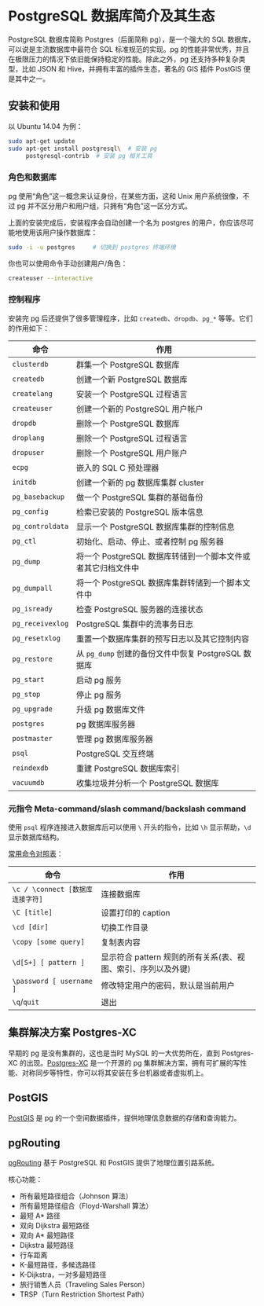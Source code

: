 # PostgreSQL 数据库简介及其生态

PostgreSQL 数据库简称 Postgres（后面简称 pg），是一个强大的 SQL 数据库，可以说是主流数据库中最符合 SQL 标准规范的实现。pg 的性能非常优秀，并且在极限压力的情况下依旧能保持稳定的性能。除此之外，pg 还支持多种复杂类型，比如 JSON 和 Hive，并拥有丰富的插件生态，著名的 GIS 插件 PostGIS 便是其中之一。


## 安装和使用

以 Ubuntu 14.04 为例：

```sh
sudo apt-get update
sudo apt-get install postgresql\  # 安装 pg
     postgresql-contrib  # 安装 pg 相关工具
```

### 角色和数据库

pg 使用“角色”这一概念来认证身份，在某些方面，这和 Unix 用户系统很像，不过 pg 并不区分用户和用户组，只拥有“角色”这一区分方式。

上面的安装完成后，安装程序会自动创建一个名为 postgres 的用户，你应该尽可能地使用该用户操作数据库：

```sh
sudo -i -u postgres     # 切换到 postgres 终端环境
```

你也可以使用命令手动创建用户/角色：

```sh
createuser --interactive
```

### 控制程序

安装完 pg 后还提供了很多管理程序，比如 ``createdb``、``dropdb``、``pg_*`` 等等。它们的作用如下：

命令                | 作用
--------------------|---------------
``clusterdb``       | 群集一个 PostgreSQL 数据库
``createdb``        | 创建一个新 PostgreSQL 数据库
``createlang``      | 安装一个 PostgreSQL 过程语言
``createuser``      | 创建一个新的 PostgreSQL 用户帐户
``dropdb``          | 删除一个 PostgreSQL 数据库
``droplang``        | 删除一个 PostgreSQL 过程语言
``dropuser``        | 删除一个 PostgreSQL 用户账户
``ecpg``            | 嵌入的 SQL C 预处理器
``initdb``          | 创建一个新的 pg 数据库集群 cluster
``pg_basebackup``   | 做一个 PostgreSQL  集群的基础备份
``pg_config``       | 检索已安装的 PostgreSQL 版本信息
``pg_controldata``  | 显示一个 PostgreSQL 数据库集群的控制信息
``pg_ctl``          | 初始化、启动、停止、或者控制 pg 服务器
``pg_dump``         | 将一个 PostgreSQL 数据库转储到一个脚本文件或者其它归档文件中
``pg_dumpall``      | 将一个 PostgreSQL 数据库集群转储到一个脚本文件中
``pg_isready``      | 检查 PostgreSQL 服务器的连接状态
``pg_receivexlog``  | PostgreSQL 集群中的流事务日志
``pg_resetxlog``    | 重置一个数据库集群的预写日志以及其它控制内容
``pg_restore``      | 从 ``pg_dump`` 创建的备份文件中恢复 PostgreSQL 数据库
``pg_start``        | 启动 pg 服务
``pg_stop``         | 停止 pg 服务
``pg_upgrade``      | 升级 pg 数据库文件
``postgres``        | pg 数据库服务器
``postmaster``      | 管理 pg 数据库服务器
``psql``            | PostgreSQL 交互终端
``reindexdb``       | 重建 PostgreSQL 数据库索引
``vacuumdb``        | 收集垃圾并分析一个 PostgreSQL 数据库


### 元指令 Meta-command/slash command/backslash command

使用 ``psql`` 程序连接进入数据库后可以使用 ``\`` 开头的指令，比如 ``\h`` 显示帮助，``\d`` 显示数据库结构。

[常用命令对照表](https://www.postgresql.org/docs/9.5/static/app-psql.html)：

命令                                 | 作用
-------------------------------------|---------------
``\c / \connect [数据库连接字符]`` | 连接数据库
``\C [title]``                       | 设置打印的 caption
``\cd [dir]``                        | 切换工作目录
``\copy [some query]``               | 复制表内容
``\d[S+] [ pattern ]``               | 显示符合 pattern 规则的所有关系(表、视图、索引、序列以及外键)
``\password [ username ]``           | 修改特定用户的密码，默认是当前用户
``\q``/``quit``                      | 退出


## 集群解决方案 Postgres-XC

早期的 pg 是没有集群的，这也是当时 MySQL 的一大优势所在，直到 Postgres-XC 的出现。[Postgres-XC][what-pg-xc-is] 是一个开源的 pg 集群解决方案，拥有可扩展的写性能、对称同步等特性，你可以将其安装在多台机器或者虚拟机上。


## PostGIS

[PostGIS][postgis] 是 pg 的一个空间数据插件，提供地理信息数据的存储和查询能力。


## pgRouting

[pgRouting][pgrouting] 基于 PostgreSQL 和 PostGIS 提供了地理位置引路系统。

核心功能：

- 所有最短路径组合（Johnson 算法）
- 所有最短路径组合（Floyd-Warshall 算法）
- 最短 A* 路径
- 双向 Dijkstra 最短路径
- 双向 A* 最短路径
- Dijkstra 最短路径
- 行车距离
- K-最短路径，多候选路径
- K-Dijkstra，一对多最短路径
- 旅行销售人员（Traveling Sales Person）
- TRSP（Turn Restriction Shortest Path）



[what-pg-xc-is]: http://postgres-xc.sourceforge.net/docs/1_1/intro-whatis.html
[pg-xc-wiki]: http://postgresxc.wikia.com/wiki/Postgres-XC_Wiki
[postgis]: http://postgis.net/
[pgrouting]: http://pgrouting.org/
